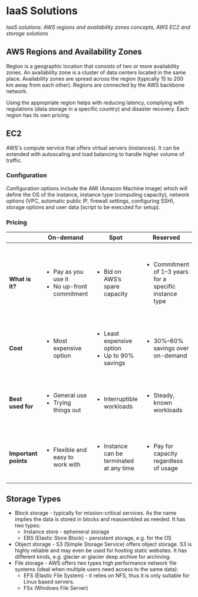# IaaS Solutions

_IaaS solutions: AWS regions and availability zones concepts, AWS EC2 and storage solutions_

## AWS Regions and Availability Zones

Region is a geographic location that consists of two or more availability zones. An availability zone is a cluster of data centers located in the same place. Availability zones are spread across the region (typically 15 to 200 km away from each other). Regions are connected by the AWS backbone network. 

Using the appropriate region helps with reducing latency, complying with regulations (data storage in a specific country) and disaster recovery. Each region has its own pricing.

## EC2

AWS's compute service that offers virtual servers (instances). It can be extended with autoscaling and load balancing to handle higher volume of traffic.

### Configuration

Configuration options include the AMI (Amazon Machine Image) which will define the OS of the instance, instance type (computing capacity), network options (VPC, automatic public IP, firewall settings, configuring SSH), storage options and user data (script to be executed for setup).

### Pricing

|                      | On-demand                                                          | Spot                                                               | Reserved                                                               | Savings plan                                                                                                       |
|----------------------|--------------------------------------------------------------------|--------------------------------------------------------------------|------------------------------------------------------------------------|--------------------------------------------------------------------------------------------------------------------|
| **What is it?**      | <ul><li>Pay as you use it</li><li>No up-front commitment</li></ul> | <ul><li>Bid on AWS’s spare capacity</li></ul>                      | <ul><li>Commitment of 1–3 years for a specific instance type</li></ul> | <ul><li>Commitment of 1–3 years on spend</li><li>Savings on the commitment; on-demand pricing after that</li></ul> |
| **Cost**             | <ul><li>Most expensive option</li></ul>                            | <ul><li>Least expensive option</li><li>Up to 90% savings</li></ul> | <ul><li>30%–60% savings over on-demand</li></ul>                       | <ul><li>Up to 72% savings over on-demand</li></ul>                                                                 |
| **Best used for**    | <ul><li>General use</li><li>Trying things out</li></ul>            | <ul><li>Interruptible workloads</li></ul>                          | <ul><li>Steady, known workloads</li></ul>                              | <ul><li>Steady, known workloads</li><li>More flexibility than RI</li></ul>                                         |
| **Important points** | <ul><li>Flexible and easy to work with</li></ul>                   | <ul><li>Instance can be terminated at any time</li></ul>           | <ul><li>Pay for capacity regardless of usage</li></ul>                 | <ul><li>Introduced 2019</li><li>Flexible and easy to work with</li></ul>                                           |

## Storage Types

* Block storage - typically for mission-critical services. As the name implies the data is stored in blocks and reassembled as needed. It has two types:
    * Instance store - ephemeral storage
    * EBS (Elastic Store Block) - persistent storage, e.g. for the OS
* Object storage - S3 (Simple Storage Service) offers object storage. S3 is highly reliable and may even be used for hosting static websites. It has different kinds, e.g. glacier or glacier deep archive for archiving.
* File storage - AWS offers two types high performance network file systems (ideal when multiple users need access to the same data):
    * EFS (Elastic File System) - it relies on NFS, thus it is only suitable for Linux based servers.
    * FSx (Windows File Server)